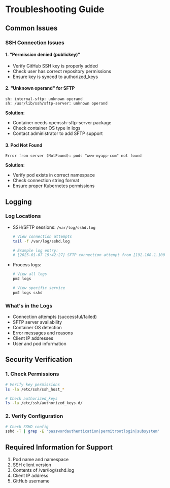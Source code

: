 # Troubleshooting Guide

## Common Issues

### SSH Connection Issues

#### 1. "Permission denied (publickey)"
- Verify GitHub SSH key is properly added
- Check user has correct repository permissions
- Ensure key is synced to authorized_keys

#### 2. "Unknown operand" for SFTP
```
sh: internal-sftp: unknown operand
sh: /usr/lib/ssh/sftp-server: unknown operand
```
**Solution**:
- Container needs openssh-sftp-server package
- Check container OS type in logs
- Contact administrator to add SFTP support

#### 3. Pod Not Found
```
Error from server (NotFound): pods "www-myapp-com" not found
```
**Solution**:
- Verify pod exists in correct namespace
- Check connection string format
- Ensure proper Kubernetes permissions

## Logging

### Log Locations
- SSH/SFTP sessions: `/var/log/sshd.log`
  ```bash
  # View connection attempts
  tail -f /var/log/sshd.log
  
  # Example log entry:
  # [2025-01-07 19:42:27] SFTP connection attempt from [192.168.1.100] for user [www-myapp-com] to pod [production/www-myapp-com-a1b2c3]
  ```
- Process logs:
  ```bash
  # View all logs
  pm2 logs
  
  # View specific service
  pm2 logs sshd
  ```

### What's in the Logs
- Connection attempts (successful/failed)
- SFTP server availability
- Container OS detection
- Error messages and reasons
- Client IP addresses
- User and pod information

## Security Verification

### 1. Check Permissions
```bash
# Verify key permissions
ls -la /etc/ssh/ssh_host_*

# Check authorized_keys
ls -la /etc/ssh/authorized_keys.d/
```

### 2. Verify Configuration
```bash
# Check SSHD config
sshd -T | grep -E 'passwordauthentication|permitrootlogin|subsystem'
```

## Required Information for Support
1. Pod name and namespace
2. SSH client version
3. Contents of /var/log/sshd.log
4. Client IP address
5. GitHub username
